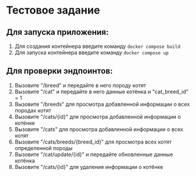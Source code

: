 # Тестовое задание


## Для запуска приложения:
1. Для создания контейнера введите команду ``docker compose build``
2. Для запуска контейнера введите команду ``docker compose up``

## Для проверки эндпоинтов:
1. Вызовите "/breed" и передайте в него породу котят
2. Вызовите "/cat" и передайте в него данные котёнка и "cat_breed_id" = 1
3. Вызовите "/breeds" для просмотра добавленной информации о всех породах котят
4. Вызовите "/cats/{id}" для просмотра добавленной информации о котёнке
5. Вызовите "/cats" для просмотра добавленной информации о всех котят
6. Вызовите "/cats/breeds/{breed_id}" для просмотра всех котят определенной породы
7. Вызовите "/cat/update/{id}" и передайте обновленные данные котёнка
8. Вызовите "/cats/{id}" для удаления информации о котёнке